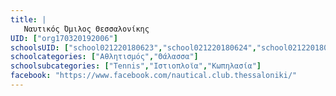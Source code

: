 ```yaml
---
title: |
   Ναυτικός Όμιλος Θεσσαλονίκης
UID: ["org170320192006"]
schoolsUID: ["school021220180623","school021220180624","school021220180622"]
schoolcategories: ["Αθλητισμός","Θάλασσα"]
schoolsubcategories: ["Tennis","Ιστιοπλοϊα","Κωπηλασία"]
facebook: "https://www.facebook.com/nautical.club.thessaloniki/"
---
```


